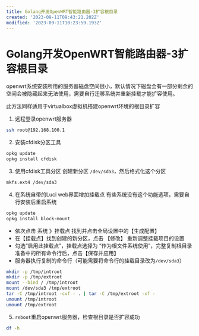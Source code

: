 ```yaml
---
title: Golang开发OpenWRT智能路由器-3扩容根目录
created: '2023-09-11T09:43:21.202Z'
modified: '2023-09-11T10:23:59.193Z'
---
```


# Golang开发OpenWRT智能路由器-3扩容根目录

openwrt系统安装所用的服务器磁盘空间很小，默认情况下磁盘会有一部分剩余的空间会被隐藏起来无法使用，需要自行迁移系统并重新挂载才能扩容使用。

此方法同样适用于virtualbox虚拟机搭建openwrt环境的根目录扩容

1. 远程登录openwrt服务器
```sh
ssh root@192.168.100.1
```

2. 安装cfdisk分区工具
```sh
opkg update
opkg install cfdisk
```

3. 使用cfdisk工具分区
创建新分区 `/dev/sda3`，然后格式化这个分区
```sh
mkfs.ext4 /dev/sda3
```

4. 在系统自带的Luci web界面增加挂载点
有些系统没有这个功能选项，需要自行安装后重启系统
```sh
opkg update
opkg install block-mount
```
- 依次点击 系统 》挂载点 找到并点击全局设置中的【生成配置】
- 在【挂载点】找到创建的新分区，点击 【修改】 重新调整挂载项目的设置
- 勾选“启用此挂载点”，挂载点选择为 “作为根文件系统使用”，完整复制根目录准备中的所有命令行后，点击【保存并应用】
- 服务器执行复制的命令行（可能需要将命令行的挂载目录改为`/dev/sda3`）
```sh
mkdir -p /tmp/introot
mkdir -p /tmp/extroot
mount --bind / /tmp/introot
mount /dev/sda3 /tmp/extroot
tar -C /tmp/introot -cvf - . | tar -C /tmp/extroot -xf -
umount /tmp/introot
umount /tmp/extroot
```
5. `reboot`重启openwrt服务器，检查根目录是否扩容成功
```sh
df -h 
```

